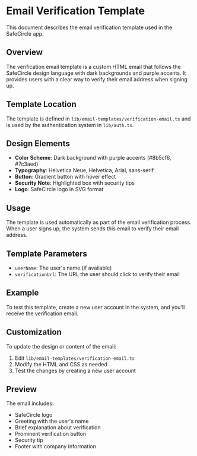 # Email Verification Template

This document describes the email verification template used in the SafeCircle app.

## Overview

The verification email template is a custom HTML email that follows the SafeCircle design language with dark backgrounds and purple accents. It provides users with a clear way to verify their email address when signing up.

## Template Location

The template is defined in `lib/email-templates/verification-email.ts` and is used by the authentication system in `lib/auth.ts`.

## Design Elements

- **Color Scheme**: Dark background with purple accents (#8b5cf6, #7c3aed)
- **Typography**: Helvetica Neue, Helvetica, Arial, sans-serif
- **Button**: Gradient button with hover effect
- **Security Note**: Highlighted box with security tips
- **Logo**: SafeCircle logo in SVG format

## Usage

The template is used automatically as part of the email verification process. When a user signs up, the system sends this email to verify their email address.

## Template Parameters

- `userName`: The user's name (if available)
- `verificationUrl`: The URL the user should click to verify their email

## Example

To test this template, create a new user account in the system, and you'll receive the verification email.

## Customization

To update the design or content of the email:

1. Edit `lib/email-templates/verification-email.ts`
2. Modify the HTML and CSS as needed
3. Test the changes by creating a new user account

## Preview

The email includes:
- SafeCircle logo
- Greeting with the user's name
- Brief explanation about verification
- Prominent verification button
- Security tip
- Footer with company information
